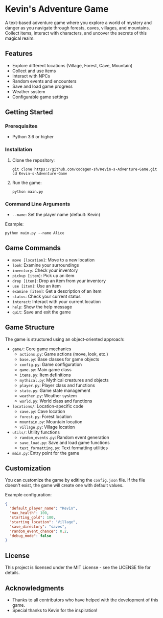 # Kevin's Adventure Game

A text-based adventure game where you explore a world of mystery and danger as you navigate through forests, caves, villages, and mountains. Collect items, interact with characters, and uncover the secrets of this magical realm.

## Features

- Explore different locations (Village, Forest, Cave, Mountain)
- Collect and use items
- Interact with NPCs
- Random events and encounters
- Save and load game progress
- Weather system
- Configurable game settings

## Getting Started

### Prerequisites

- Python 3.6 or higher

### Installation

1. Clone the repository:
   ```
   git clone https://github.com/codegen-sh/Kevin-s-Adventure-Game.git
   cd Kevin-s-Adventure-Game
   ```

2. Run the game:
   ```
   python main.py
   ```

### Command Line Arguments

- `--name`: Set the player name (default: Kevin)

Example:
```
python main.py --name Alice
```

## Game Commands

- `move [location]`: Move to a new location
- `look`: Examine your surroundings
- `inventory`: Check your inventory
- `pickup [item]`: Pick up an item
- `drop [item]`: Drop an item from your inventory
- `use [item]`: Use an item
- `examine [item]`: Get a description of an item
- `status`: Check your current status
- `interact`: Interact with your current location
- `help`: Show the help message
- `quit`: Save and exit the game

## Game Structure

The game is structured using an object-oriented approach:

- `game/`: Core game mechanics
  - `actions.py`: Game actions (move, look, etc.)
  - `base.py`: Base classes for game objects
  - `config.py`: Game configuration
  - `game.py`: Main game class
  - `items.py`: Item definitions
  - `mythical.py`: Mythical creatures and objects
  - `player.py`: Player class and functions
  - `state.py`: Game state management
  - `weather.py`: Weather system
  - `world.py`: World class and functions
- `locations/`: Location-specific code
  - `cave.py`: Cave location
  - `forest.py`: Forest location
  - `mountain.py`: Mountain location
  - `village.py`: Village location
- `utils/`: Utility functions
  - `random_events.py`: Random event generation
  - `save_load.py`: Save and load game functions
  - `text_formatting.py`: Text formatting utilities
- `main.py`: Entry point for the game

## Customization

You can customize the game by editing the `config.json` file. If the file doesn't exist, the game will create one with default values.

Example configuration:
```json
{
  "default_player_name": "Kevin",
  "max_health": 100,
  "starting_gold": 100,
  "starting_location": "Village",
  "save_directory": "saves",
  "random_event_chance": 0.2,
  "debug_mode": false
}
```

## License

This project is licensed under the MIT License - see the LICENSE file for details.

## Acknowledgments

- Thanks to all contributors who have helped with the development of this game.
- Special thanks to Kevin for the inspiration!

